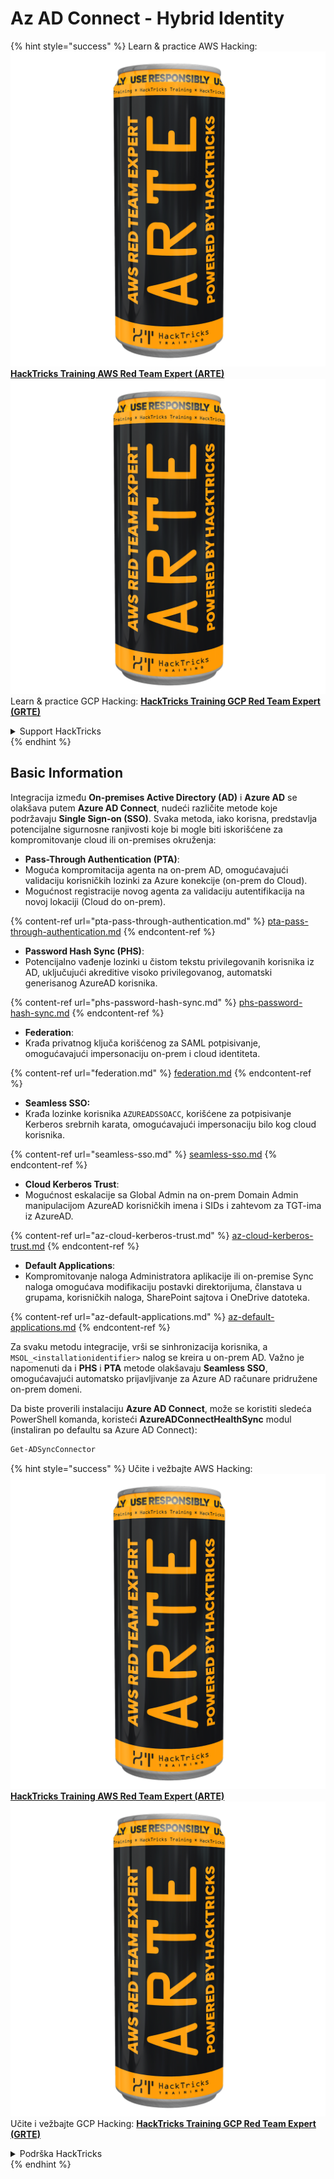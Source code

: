 # Az AD Connect - Hybrid Identity

{% hint style="success" %}
Learn & practice AWS Hacking:<img src="../../../../.gitbook/assets/image (1) (1) (1).png" alt="" data-size="line">[**HackTricks Training AWS Red Team Expert (ARTE)**](https://training.hacktricks.xyz/courses/arte)<img src="../../../../.gitbook/assets/image (1) (1) (1).png" alt="" data-size="line">\
Learn & practice GCP Hacking: <img src="../../../../.gitbook/assets/image (2).png" alt="" data-size="line">[**HackTricks Training GCP Red Team Expert (GRTE)**<img src="../../../../.gitbook/assets/image (2).png" alt="" data-size="line">](https://training.hacktricks.xyz/courses/grte)

<details>

<summary>Support HackTricks</summary>

* Check the [**subscription plans**](https://github.com/sponsors/carlospolop)!
* **Join the** 💬 [**Discord group**](https://discord.gg/hRep4RUj7f) or the [**telegram group**](https://t.me/peass) or **follow** us on **Twitter** 🐦 [**@hacktricks\_live**](https://twitter.com/hacktricks_live)**.**
* **Share hacking tricks by submitting PRs to the** [**HackTricks**](https://github.com/carlospolop/hacktricks) and [**HackTricks Cloud**](https://github.com/carlospolop/hacktricks-cloud) github repos.

</details>
{% endhint %}

## Basic Information

Integracija između **On-premises Active Directory (AD)** i **Azure AD** se olakšava putem **Azure AD Connect**, nudeći različite metode koje podržavaju **Single Sign-on (SSO)**. Svaka metoda, iako korisna, predstavlja potencijalne sigurnosne ranjivosti koje bi mogle biti iskorišćene za kompromitovanje cloud ili on-premises okruženja:

* **Pass-Through Authentication (PTA)**:
* Moguća kompromitacija agenta na on-prem AD, omogućavajući validaciju korisničkih lozinki za Azure konekcije (on-prem do Cloud).
* Mogućnost registracije novog agenta za validaciju autentifikacija na novoj lokaciji (Cloud do on-prem).

{% content-ref url="pta-pass-through-authentication.md" %}
[pta-pass-through-authentication.md](pta-pass-through-authentication.md)
{% endcontent-ref %}

* **Password Hash Sync (PHS)**:
* Potencijalno vađenje lozinki u čistom tekstu privilegovanih korisnika iz AD, uključujući akreditive visoko privilegovanog, automatski generisanog AzureAD korisnika.

{% content-ref url="phs-password-hash-sync.md" %}
[phs-password-hash-sync.md](phs-password-hash-sync.md)
{% endcontent-ref %}

* **Federation**:
* Krađa privatnog ključa korišćenog za SAML potpisivanje, omogućavajući impersonaciju on-prem i cloud identiteta.

{% content-ref url="federation.md" %}
[federation.md](federation.md)
{% endcontent-ref %}

* **Seamless SSO:**
* Krađa lozinke korisnika `AZUREADSSOACC`, korišćene za potpisivanje Kerberos srebrnih karata, omogućavajući impersonaciju bilo kog cloud korisnika.

{% content-ref url="seamless-sso.md" %}
[seamless-sso.md](seamless-sso.md)
{% endcontent-ref %}

* **Cloud Kerberos Trust**:
* Mogućnost eskalacije sa Global Admin na on-prem Domain Admin manipulacijom AzureAD korisničkih imena i SIDs i zahtevom za TGT-ima iz AzureAD.

{% content-ref url="az-cloud-kerberos-trust.md" %}
[az-cloud-kerberos-trust.md](az-cloud-kerberos-trust.md)
{% endcontent-ref %}

* **Default Applications**:
* Kompromitovanje naloga Administratora aplikacije ili on-premise Sync naloga omogućava modifikaciju postavki direktorijuma, članstava u grupama, korisničkih naloga, SharePoint sajtova i OneDrive datoteka.

{% content-ref url="az-default-applications.md" %}
[az-default-applications.md](az-default-applications.md)
{% endcontent-ref %}

Za svaku metodu integracije, vrši se sinhronizacija korisnika, a `MSOL_<installationidentifier>` nalog se kreira u on-prem AD. Važno je napomenuti da i **PHS** i **PTA** metode olakšavaju **Seamless SSO**, omogućavajući automatsko prijavljivanje za Azure AD računare pridružene on-prem domeni.

Da biste proverili instalaciju **Azure AD Connect**, može se koristiti sledeća PowerShell komanda, koristeći **AzureADConnectHealthSync** modul (instaliran po defaultu sa Azure AD Connect):
```powershell
Get-ADSyncConnector
```
{% hint style="success" %}
Učite i vežbajte AWS Hacking:<img src="../../../../.gitbook/assets/image (1) (1) (1).png" alt="" data-size="line">[**HackTricks Training AWS Red Team Expert (ARTE)**](https://training.hacktricks.xyz/courses/arte)<img src="../../../../.gitbook/assets/image (1) (1) (1).png" alt="" data-size="line">\
Učite i vežbajte GCP Hacking: <img src="../../../../.gitbook/assets/image (2).png" alt="" data-size="line">[**HackTricks Training GCP Red Team Expert (GRTE)**<img src="../../../../.gitbook/assets/image (2).png" alt="" data-size="line">](https://training.hacktricks.xyz/courses/grte)

<details>

<summary>Podrška HackTricks</summary>

* Proverite [**planove pretplate**](https://github.com/sponsors/carlospolop)!
* **Pridružite se** 💬 [**Discord grupi**](https://discord.gg/hRep4RUj7f) ili [**telegram grupi**](https://t.me/peass) ili **pratite** nas na **Twitteru** 🐦 [**@hacktricks\_live**](https://twitter.com/hacktricks_live)**.**
* **Podelite hakerske trikove slanjem PR-ova na** [**HackTricks**](https://github.com/carlospolop/hacktricks) i [**HackTricks Cloud**](https://github.com/carlospolop/hacktricks-cloud) github repozitorijume.

</details>
{% endhint %}
